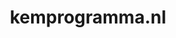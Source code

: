 ---
layout: post
title:  "kemprogramma.nl"
internal_url:  "/dutchgov/kemprogramma.nl.html"
categories: dutchgov
---
